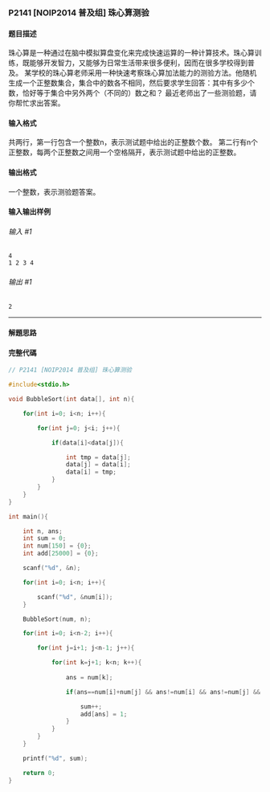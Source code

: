 ### P2141 [NOIP2014 普及组] 珠心算测验

#### 题目描述
珠心算是一种通过在脑中模拟算盘变化来完成快速运算的一种计算技术。珠心算训练，既能够开发智力，又能够为日常生活带来很多便利，因而在很多学校得到普及。
某学校的珠心算老师采用一种快速考察珠心算加法能力的测验方法。他随机生成一个正整数集合，集合中的数各不相同，然后要求学生回答：其中有多少个数，恰好等于集合中另外两个（不同的）数之和？
最近老师出了一些测验题，请你帮忙求出答案。

#### 输入格式
共两行，第一行包含一个整数n，表示测试题中给出的正整数个数。
第二行有n个正整数，每两个正整数之间用一个空格隔开，表示测试题中给出的正整数。

#### 输出格式
一个整数，表示测验题答案。

#### 输入输出样例
###### 输入 #1
```
4
1 2 3 4
```
###### 输出 #1
```
2
```

---

#### 解題思路

#### 完整代碼
```c
// P2141 [NOIP2014 普及组] 珠心算测验

#include<stdio.h>

void BubbleSort(int data[], int n){

    for(int i=0; i<n; i++){

        for(int j=0; j<i; j++){

            if(data[i]<data[j]){

                int tmp = data[j];
                data[j] = data[i];
                data[i] = tmp;
            }
        }
    }
}

int main(){

    int n, ans;
    int sum = 0;
    int num[150] = {0};
    int add[25000] = {0};

    scanf("%d", &n);

    for(int i=0; i<n; i++){

        scanf("%d", &num[i]);
    }

    BubbleSort(num, n);

    for(int i=0; i<n-2; i++){

        for(int j=i+1; j<n-1; j++){

            for(int k=j+1; k<n; k++){
                
                ans = num[k];

                if(ans==num[i]+num[j] && ans!=num[i] && ans!=num[j] && add[ans]==0){

                    sum++;
                    add[ans] = 1;
                }
            }
        }
    }

    printf("%d", sum);

    return 0;
}
```
